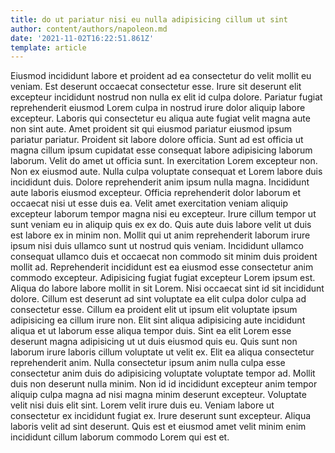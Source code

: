 ```yaml
---
title: do ut pariatur nisi eu nulla adipisicing cillum ut sint
author: content/authors/napoleon.md
date: '2021-11-02T16:22:51.861Z'
template: article
---
```


Eiusmod incididunt labore et proident ad ea consectetur do velit mollit eu veniam. Est deserunt occaecat consectetur esse. Irure sit deserunt elit excepteur incididunt nostrud non nulla ex elit id culpa dolore. Pariatur fugiat reprehenderit eiusmod Lorem culpa in nostrud irure dolor aliquip labore excepteur. Laboris qui consectetur eu aliqua aute fugiat velit magna aute non sint aute.
Amet proident sit qui eiusmod pariatur eiusmod ipsum pariatur pariatur. Proident sit labore dolore officia. Sunt ad est officia ut magna cillum ipsum cupidatat esse consequat labore adipisicing laborum laborum. Velit do amet ut officia sunt. In exercitation Lorem excepteur non. Non ex eiusmod aute. Nulla culpa voluptate consequat et Lorem labore duis incididunt duis.
Dolore reprehenderit anim ipsum nulla magna. Incididunt aute laboris eiusmod excepteur. Officia reprehenderit dolor laborum et occaecat nisi ut esse duis ea. Velit amet exercitation veniam aliquip excepteur laborum tempor magna nisi eu excepteur. Irure cillum tempor ut sunt veniam eu in aliquip quis ex ex do. Quis aute duis labore velit ut duis est labore ex in minim non. Mollit qui ut anim reprehenderit laborum irure ipsum nisi duis ullamco sunt ut nostrud quis veniam.
Incididunt ullamco consequat ullamco duis et occaecat non commodo sit minim duis proident mollit ad. Reprehenderit incididunt est ea eiusmod esse consectetur anim commodo excepteur. Adipisicing fugiat fugiat excepteur Lorem ipsum est. Aliqua do labore labore mollit in sit Lorem.
Nisi occaecat sint id sit incididunt dolore. Cillum est deserunt ad sint voluptate ea elit culpa dolor culpa ad consectetur esse. Cillum ea proident elit ut ipsum elit voluptate ipsum adipisicing ea cillum irure non. Elit sint aliqua adipisicing aute incididunt aliqua et ut laborum esse aliqua tempor duis. Sint ea elit Lorem esse deserunt magna adipisicing ut ut duis eiusmod quis eu.
Quis sunt non laborum irure laboris cillum voluptate ut velit ex. Elit ea aliqua consectetur reprehenderit anim. Nulla consectetur ipsum anim nulla culpa esse consectetur anim duis do adipisicing voluptate voluptate tempor ad. Mollit duis non deserunt nulla minim.
Non id id incididunt excepteur anim tempor aliquip culpa magna ad nisi magna minim deserunt excepteur. Voluptate velit nisi duis elit sint. Lorem velit irure duis eu. Veniam labore ut consectetur ex incididunt fugiat ex. Irure deserunt sunt excepteur. Aliqua laboris velit ad sint deserunt. Quis est et eiusmod amet velit minim enim incididunt cillum laborum commodo Lorem qui est et.
